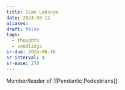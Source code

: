 ```yaml
---
title: Ivan Labanye
date: 2024-08-12
aliases: 
draft: false
tags:
  - thoughts
  - seedlings
sr-due: 2024-08-16
sr-interval: 4
sr-ease: 270
---
```

Member/leader of [[Pendantic Pedestrians]].